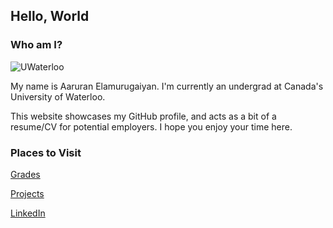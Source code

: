 ## Hello, World

### Who am I?

![UWaterloo](https://upload.wikimedia.org/wikipedia/en/0/03/Uwaterloo_seal.gif)


My name is Aaruran Elamurugaiyan. I'm currently an undergrad at Canada's University of Waterloo.

This website showcases my GitHub profile, and acts as a bit of a resume/CV for potential employers.
I hope you enjoy your time here.

### Places to Visit

[Grades](https://aarurane.github.io/grades)

[Projects](https://aarurane.github.io/projects)

[LinkedIn](https://www.linkedin.com/in/aarurane/)


